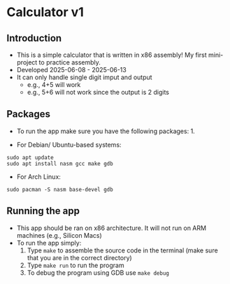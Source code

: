 # Calculator v1
## Introduction
- This is a simple calculator that is written in x86 assembly! My first mini-project to practice assembly.
- Developed 2025-06-08 - 2025-06-13
- It can only handle single digit imput and output
    - e.g., 4+5 will work
    - e.g., 5+6 will not work since the output is 2 digits

## Packages
- To run the app make sure you have the following packages:
    1. 

- For Debian/ Ubuntu-based systems:
```
sudo apt update
sudo apt install nasm gcc make gdb
``` 

- For Arch Linux:
```
sudo pacman -S nasm base-devel gdb
```

## Running the app
- This app should be ran on x86 architecture. It will not run on ARM machines (e.g., Silicon Macs)
- To run the app simply:
    1. Type `make` to assemble the source code in the terminal (make sure that you are in the correct directory)
    2. Type `make run` to run the program
    3. To debug the program using GDB use `make debug`
